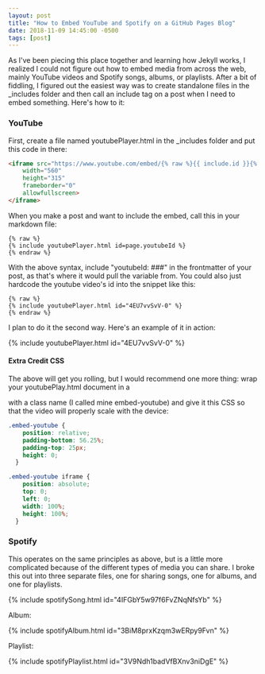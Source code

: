 ```yaml
---
layout: post
title: "How to Embed YouTube and Spotify on a GitHub Pages Blog"
date: 2018-11-09 14:45:00 -0500
tags: [post]
---
```


As I've been piecing this place together and learning how Jekyll works, I realized I could not figure out how to embed media from across the web, mainly YouTube videos and Spotify songs, albums, or playlists. After a bit of fiddling, I figured out the easiest way was to create standalone files in the _includes folder and then call an include tag on a post when I need to embed something. Here's how to it:

### YouTube

First, create a file named youtubePlayer.html in the _includes folder and put this code in there:

```html
<iframe src="https://www.youtube.com/embed/{% raw %}{{ include.id }}{% endraw %}" 
    width="560" 
    height="315"
    frameborder="0" 
    allowfullscreen>
</iframe>
```

When you make a post and want to include the embed, call this in your markdown file:
```
{% raw %}
{% include youtubePlayer.html id=page.youtubeId %}
{% endraw %}
```

With the above syntax, include "youtubeId: ###" in the frontmatter of your post, as that's where it would pull the variable from. You could also just hardcode the youtube video's id into the snippet like this:

```
{% raw %}
{% include youtubePlayer.html id="4EU7vvSvV-0" %}
{% endraw %}
```
I plan to do it the second way. Here's an example of it in action:

{% include youtubePlayer.html id="4EU7vvSvV-0" %}


#### Extra Credit CSS

The above will get you rolling, but I would recommend one more thing: wrap your youtubePlay.html document in a <div> with a class name (I called mine embed-youtube) and give it this CSS so that the video will properly scale with the device:

```css
.embed-youtube {
    position: relative;
    padding-bottom: 56.25%;
    padding-top: 25px;
    height: 0;
  }

.embed-youtube iframe {
    position: absolute;
    top: 0;
    left: 0;
    width: 100%;
    height: 100%;
  }
```

### Spotify

This operates on the same principles as above, but is a little more complicated because of the different types of media you can share. I broke this out into three separate files, one for sharing songs, one for albums, and one for playlists.

{% include spotifySong.html id="4IFGbY5w97f6FvZNqNfsYb" %}

Album:

{% include spotifyAlbum.html id="3BiM8prxKzqm3wERpy9Fvn" %}

Playlist:

{% include spotifyPlaylist.html id="3V9Ndh1badVfBXnv3niDgE" %}